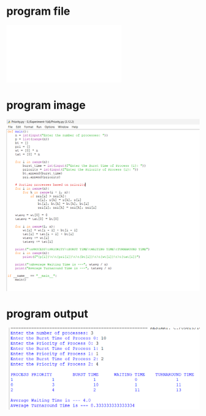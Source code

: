 # program file
![program_file](Priority.py)

# program image
![program_image](Priority_program.png)

# program output
![program_output](Priority_output.png)
